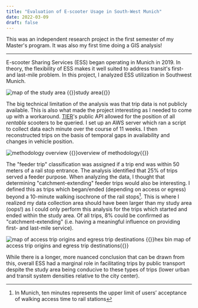 ```yaml
---
title: "Evaluation of E-scooter Usage in South-West Munich"
date: 2022-03-09
draft: false
---
```


This was an independent research project in the first semester of my Master's program. It was also my first time doing a GIS analysis!

---

E-scooter Sharing Services (ESS) began operating in Munich in 2019. In theory, the flexibility of ESS makes it well suited to address transit's first- and last-mile problem. In this project, I analyzed ESS utilization in Southwest Munich.

![map of the study area](../resources/e-scooter-study-area.png)
{{<caption>}}study area{{</caption>}}

The big technical limitation of the analysis was that trip data is not publicly available. This is also what made the project interesting as I needed to come up with a workaround. [TIER](https://www.tier.app/en/)'s public API allowed for the position of all *rentable* scooters to be queried. I set up an AWS server which ran a script to collect data each minute over the course of 11 weeks. I then reconstructed trips on the basis of temporal gaps in availability and changes in vehicle position. 

![methodology overview](../resources/e-scooter-method.png)
{{<caption>}}overview of methodology{{</caption>}}

The "feeder trip" classification was assigned if a trip end was within 50 meters of a rail stop entrance. The analysis identified that 25% of trips served a feeder purpose. When analyzing the data, I thought that determining "catchment-extending" feeder trips would also be interesting. I defined this as trips which began/ended (depending on access or egress) beyond a 10-minute walking isochrone of the rail stops[^1]. This is where I realized my data collection area should have been larger than my study area (oops!) as I could only perform this analysis for the trips which started and ended within the study area. Of all trips, 8% could be confirmed as "catchment-extending" (i.e. having a meaningful influence on providing first- and last-mile service). 

![map of access trip origins and egress trip destinations](../resources/e-scooter-access-egress-map.png)
{{<caption>}}hex bin map of access trip origins and egress trip destinations{{</caption>}}

While there is a longer, more nuanced conclusion that can be drawn from this, overall ESS had a marginal role in facilitating trips by public transport despite the study area being conducive to these types of trips (lower urban and transit system densities relative to the city center).

[^1]: In Munich, ten minutes represents the upper limit of users’ acceptance of walking access time to rail stations 